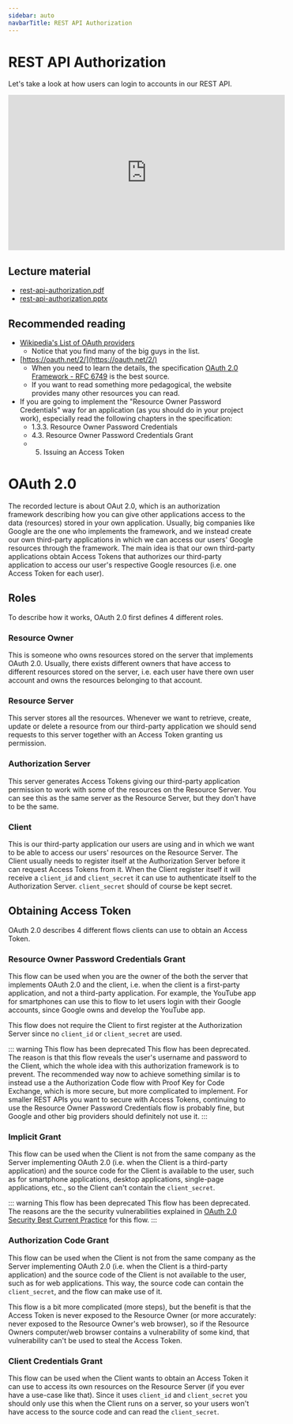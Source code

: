 ```yaml
---
sidebar: auto
navbarTitle: REST API Authorization
---
```


# REST API Authorization
Let's take a look at how users can login to accounts in our REST API.

<iframe width="560" height="314" src="https://www.youtube.com/embed/0Ech5jpP1Dc" frameborder="0" allow="accelerometer; autoplay; encrypted-media; gyroscope; picture-in-picture" allowfullscreen></iframe>

## Lecture material
* [rest-api-authorization.pdf](rest-api-authorization.pdf)
* [rest-api-authorization.pptx](rest-api-authorization.pptx)

## Recommended reading
* [Wikipedia's List of OAuth providers](https://en.wikipedia.org/wiki/List_of_OAuth_providers)
    * Notice that you find many of the big guys in the list.
* [https://oauth.net/2/](https://oauth.net/2/)
    * When you need to learn the details, the specification [OAuth 2.0 Framework - RFC 6749](https://tools.ietf.org/html/rfc6749) is the best source.
    * If you want to read something more pedagogical, the website provides many other resources you can read.
* If you are going to implement the "Resource Owner Password Credentials" way for an application (as you should do in your project work), especially read the following chapters in the specification:
    * 1.3.3. Resource Owner Password Credentials
    * 4.3. Resource Owner Password Credentials Grant
    * 5. Issuing an Access Token

# OAuth 2.0
The recorded lecture is about OAut 2.0, which is an authorization framework describing how you can give other applications access to the data (resources) stored in your own application. Usually, big companies like Google are the one who implements the framework, and we instead create our own third-party applications in which we can access our users' Google resources through the framework. The main idea is that our own third-party applications obtain Access Tokens that authorizes our third-party application to access our user's respective Google resources (i.e. one Access Token for each user).

## Roles
To describe how it works, OAuth 2.0 first defines 4 different roles.

### Resource Owner
This is someone who owns resources stored on the server that implements OAuth 2.0. Usually, there exists different owners that have access to different resources stored on the server, i.e. each user have there own user account and owns the resources belonging to that account.

### Resource Server
This server stores all the resources. Whenever we want to retrieve, create, update or delete a resource from our third-party application we should send requests to this server together with an Access Token granting us permission.

### Authorization Server
This server generates Access Tokens giving our third-party application permission to work with some of the resources on the Resource Server. You can see this as the same server as the Resource Server, but they don't have to be the same.

### Client
This is our third-party application our users are using and in which we want to be able to access our users' resources on the Resource Server. The Client usually needs to register itself at the Authorization Server before it can request Access Tokens from it. When the Client register itself it will receive a `client_id` and `client_secret` it can use to authenticate itself to the Authorization Server. `client_secret` should of course be kept secret.

## Obtaining Access Token
OAuth 2.0 describes 4 different flows clients can use to obtain an Access Token.

### Resource Owner Password Credentials Grant
This flow can be used when you are the owner of the both the server that implements OAuth 2.0 and the client, i.e. when the client is a first-party application, and not a third-party application. For example, the YouTube app for smartphones can use this to flow to let users login with their Google accounts, since Google owns and develop the YouTube app.

This flow does not require the Client to first register at the Authorization Server since no `client_id` or `client_secret` are used. 

<Figure caption="The flow of the Resource Owner Password Credentials Grant.">
<Mermaid graph-definition="
sequenceDiagram
    participant ro as Resource Owner
    participant c as Client 
    participant as as Authorization Server
    participant rs as Resource Server
    ro ->> c: Here is my Google username and password.
    activate c
    c ->> as: Here is a user's Google username and password.
    deactivate c
    activate as
    as ->> c: Correct, here is an Access Token to that user's resources.
    deactivate as
    activate c
    c ->> rs: Here is Access Token, now give me the resources.
    deactivate c
    activate rs
    rs ->> c: Access Token is valid, here are the resources.
    deactivate rs
    activate c
    c ->> ro: Resources successfully fetched.
    deactivate c
" />
</Figure>

::: warning This flow has been deprecated
This flow has been deprecated. The reason is that this flow reveals the user's username and password to the Client, which the whole idea with this authorization framework is to prevent. The recommended way now to achieve something similar is to instead use a the Authorization Code flow with Proof Key for Code Exchange, which is more secure, but more complicated to implement. For smaller REST APIs you want to secure with Access Tokens, continuing to use the Resource Owner Password Credentials flow is probably fine, but Google and other big providers should definitely not use it.
:::

### Implicit Grant
This flow can be used when the Client is not from the same company as the Server implementing OAuth 2.0 (i.e. when the Client is a third-party application) and the source code for the Client is available to the user, such as for smartphone applications, desktop applications, single-page applications, etc., so the Client can't contain the `client_secret`.

<Figure caption="The flow of the Resource Owner Password Credentials Grant.">
<Mermaid graph-definition="
sequenceDiagram
    participant ro as Resource Owner
    participant c as Client 
    participant as as Authorization Server
    participant rs as Resource Server
    ro ->> c: I want to give you access to my Google resources.
    activate c
    c ->> ro: I redirect you to Google's OAuth 2.0 Authorization Server with my client_id.
    deactivate c
    activate ro
    ro ->> as: Give me the grant permission page for the Client with the provided client_id.
    deactivate ro
    activate as
    as ->> ro: OK, here is the page.
    deactivate as
    activate ro
    ro ->> as: I grant the Client these permissions.
    deactivate ro
    activate as
    as ->> ro: OK, I redirect you back to the Client with an Access Token.
    deactivate as
    activate ro
    ro ->> c: Here is the Access Token.
    deactivate ro
    activate c
    c ->> rs: Here is an Access Token, give me some resources.
    deactivate c
    activate rs
    rs ->> c: Access Token is valid, here are the resources.
    deactivate rs
    activate c
    c ->> ro: I got the resources, everything is fine.
    deactivate c
" />
</Figure>

::: warning This flow has been deprecated
This flow has been deprecated. The reasons are the the security vulnerabilities explained in [OAuth 2.0 Security Best Current Practice](https://tools.ietf.org/html/draft-ietf-oauth-security-topics-09) for this flow.
:::

### Authorization Code Grant
This flow can be used when the Client is not from the same company as the Server implementing OAuth 2.0 (i.e. when the Client is a third-party application) and the source code of the Client is not available to the user, such as for web applications. This way, the source code can contain the `client_secret`, and the flow can make use of it.

This flow is a bit more complicated (more steps), but the benefit is that the Access Token is never exposed to the Resource Owner (or more accurately: never exposed to the Resource Owner's web browser), so if the Resource Owners computer/web browser contains a vulnerability of some kind, that vulnerability can't be used to steal the Access Token.

<Figure caption="The flow of the Implicit Grant.">
<Mermaid graph-definition="
sequenceDiagram
    participant ro as Resource Owner
    participant c as Client 
    participant as as Authorization Server
    participant rs as Resource Server
    ro ->> c: I want to give you access to my Google resources.
    activate c
    c ->> ro: I redirect you to Google's OAuth 2.0 Authorization Server with my client_id.
    deactivate c
    activate ro
    ro ->> as: Give me the grant permission page for the Client with the provided client_id.
    deactivate ro
    activate as
    as ->> ro: OK, here is the page.
    deactivate as
    activate ro
    ro ->> as: I grant the Client these permissions.
    deactivate ro
    activate as
    as ->> ro: OK, I redirect you back to the Client with an Authorization Code.
    deactivate as
    activate ro
    ro ->> c: Here is the Authorization Code.
    deactivate ro
    activate c
    c ->> as: Here is the Authorization Code and my client_id and client_secret, give me an Access Token for it.
    deactivate c
    activate as
    as ->> c: Authorization Code is valid, here is your Access Token.
    deactivate as
    activate c
    c ->> rs: Here is an Access Token, give me some resources.
    deactivate c
    activate rs
    rs ->> c: Access Token is valid, here are the resources.
    deactivate rs
    activate c
    c ->> ro: I got the resources, everything is fine.
    deactivate c
" />
</Figure>

### Client Credentials Grant
This flow can be used when the Client wants to obtain an Access Token it can use to access its own resources on the Resource Server (if you ever have a use-case like that). Since it uses `client_id` and `client_secret` you should only use this when the Client runs on a server, so your users won't have access to the source code and can read the `client_secret`.

<Figure caption="The flow of the Client Credentials Grant.">
<Mermaid graph-definition="
sequenceDiagram
    participant ro as Resource Owner
    participant c as Client 
    participant as as Authorization Server
    participant rs as Resource Server
    c ->> as: Here is my client_id and client_secret.
    activate as
    as ->> c: Here is your Access Token.
    deactivate as
    activate c
    c ->> rs: Here is my Access Token, give me my resources.
    deactivate c
    activate rs
    rs ->> c: Access Token token is valid, here are your resources.
    deactivate rs
" />
</Figure>